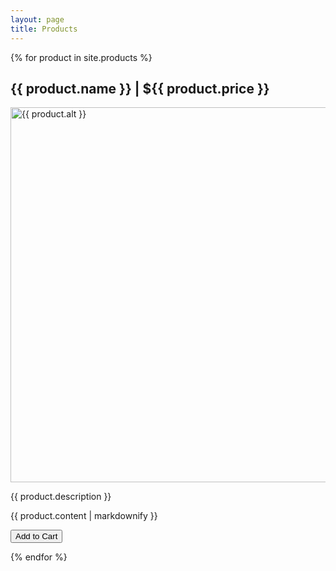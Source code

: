 ```yaml
---
layout: page
title: Products
---
```


{% for product in site.products %}
  <h2>{{ product.name }} | ${{ product.price }}</h2>
  <img src="{{ product.image }}" alt="{{ product.alt }}" width="550" height="600">
  <p>{{ product.description }}</p>
  <p>{{ product.content | markdownify }}</p>
  <button class="buy-button snipcart-add-item"
    data-item-id="{{ product.data_item_id }}"
    data-item-price="{{ product.price }}"
    data-item-url="/products"
    data-item-description="{{ product.description }}"
    data-item-image="{{ product.image }}"
    data-item-name="{{ product.name }}">
    Add to Cart
  </button>

{% endfor %}